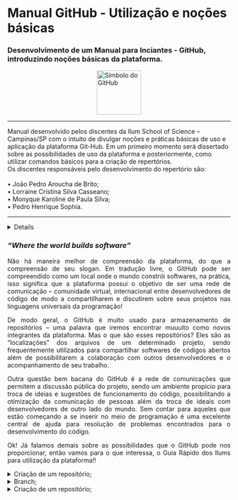 # Manual GitHub - Utilização e noções básicas

<head>
  <style>
  .center {
    display: block;
    margin-left: auto;
    margin-right: auto;
    width: 50%;
  }
  </style>
</head>

<h3> Desenvolvimento de um Manual para Inciantes - GitHub, introduzindo noções básicas da plataforma.</h3>

<img class="center" src="https://user-images.githubusercontent.com/106617753/173090394-3be7d911-991d-446d-aedc-4a8a04e2fe8f.png" alt="Símbolo do GitHub" style="width:100px;">
<hr>

 <dt> Manual desenvolvido pelos discentes da Ilum School of Science – Campinas/SP com o intuito de divulgar noções e práticas básicas de uso e aplicação da plataforma Git-Hub. Em um primeiro momento será dissertado sobre as possibilidades de uso da plataforma e posteriormente, como utilizar comandos básicos para a criação de repertórios. </dt>
 <dt> Os discentes responsáveis pelo desenvolvimento do repertório são: </dt>
 <br> 
      <dt>•	João Pedro Aroucha de Brito; </dt>
      <dt>•	Lorraine Cristina Silva Casseano; </dt>
      <dt>•	Monyque Karoline de Paula Silva; </dt>
      <dt>•	Pedro Henrique Sophia. </dt>

<hr>
<details>
  
    <summary>Criação de um repositório;</summary>
    <p></p>
</details>

<h3> <i>“Where the world builds software” </h3> </i>
<p align="justify"> Não há maneira melhor de compreensão da plataforma, do que a compreensão de seu slogan. Em tradução livre, o GitHub pode ser compreendido como um local onde o mundo constrói softwares, na prática, isso significa que a plataforma possui o objetivo de ser uma rede de comunicação – comunidade virtual, internacional entre desenvolvedores de código de modo a compartilharem e discutirem sobre seus projetos nas linguagens universais da programação! </p>
<p align="justify"> De modo geral, o GitHub é muito usado para armazenamento de repositórios – uma palavra que iremos encontrar muuuito como novos integrantes da plataforma. Mas o que são esses repositórios? Eles são as “localizações” dos arquivos de um determinado projeto, sendo frequentemente utilizados para compartilhar softwares de códigos abertos além de possibilitarem a colaboração com outros desenvolvedores e o acompanhamento de seu trabalho. </p>
<p align="justify"> Outra questão bem bacana do GitHub é a rede de comunicações que permitem a discussão pública do projeto, sendo um ambiente propicio para troca de ideias e sugestões de funcionamento do código, possibilitando a otimização da comunicação de pessoas além da troca de ideais com desenvolvedores de outro lado do mundo. Sem contar para aqueles que estão começando a se inserir no meio de programação é uma excelente central de ajuda para resolução de problemas encontrados para o desenvolvimento do código. </p>
<p align="justify"> Ok! Já falamos demais sobre as possibilidades que o GitHub pode nos proporcionar, então vamos para o que interessa, o Guia Rápido dos Ilums para utilização da plataforma!! </p>


<details>
    <summary>Criação de um repositório;</summary>
    <p>Epcot is a theme park at Walt Disney World Resort featuring exciting attractions, international pavilions, award-winning fireworks and seasonal special events.</p>
</details>

<details>
    <summary>Branch;</summary>
    <p> O Branch é um ponteiro movél que leva um commit. Mas o que isso significa? .</p>
</details>

<details>
    <summary>Criação de um repositório;</summary>
    <p>Epcot is a theme park at Walt Disney World Resort featuring exciting attractions, international pavilions, award-winning fireworks and seasonal special events.</p>
</details>
